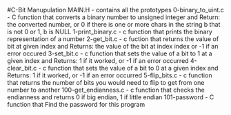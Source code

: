 #C-Bit Manupulation
MAIN.H - contains all the prototypes
0-binary_to_uint.c - C function that converts a binary number to unsigned integer and Return: the converted number, or 0 if
there is one or more chars in the string b that is not 0 or 1, b is NULL
1-print_binary.c - c function that prints the binary representation of a number
2-get_bit.c - c fuction that returns the value of bit at given index and Returns: the value of the bit at index index or -1 if an error occured
3-set_bit.c - c function that sets the value of a bit to 1 at a given index and Returns: 1 if it worked, or -1 if an error occurred
4-clear_bit.c - c function that sets the value of a bit to 0 at a given index and Returns: 1 if it worked, or -1 if an error occurred
5-flip_bits.c - c function that returns the number of bits you would need to flip to get from one number to another
100-get_endianness.c - c function that checks the endianness and returns 0 if big endian, 1 if little endian
101-password - C function that Find the password for this program
